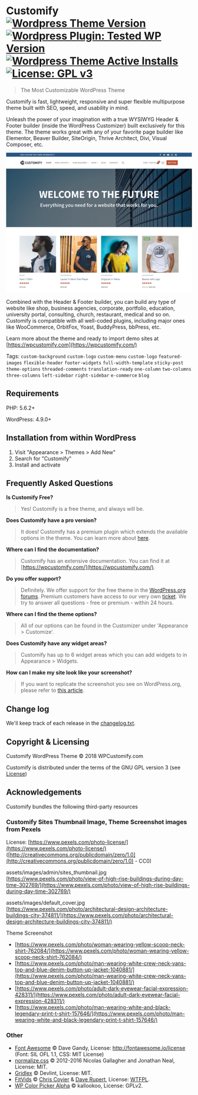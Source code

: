 # Customify [![Wordpress Theme Version](https://img.shields.io/wordpress/theme/v/customify.svg)](https://wordpress.org/themes/customify) [![Wordpress Plugin: Tested WP Version](https://img.shields.io/wordpress/plugin/tested/:customify.svg)](https://wordpress.org/themes/customify) [![Wordpress Theme Active Installs](https://img.shields.io/wordpress/theme/installs/customify.svg)](https://wordpress.org/themes/customify/) [![License: GPL v3](https://img.shields.io/badge/License-GPL%20v3-blue.svg)](https://www.gnu.org/licenses/gpl-3.0)
>The Most Customizable WordPress Theme

Customify is fast, lightweight, responsive and super flexible multipurpose theme built with SEO, speed, and usability in mind. 

Unleash the power of your imagination with a true WYSIWYG Header & Footer builder (inside the WordPress Customizer) built exclusively for this theme. 
The theme works great with any of your favorite page builder like Elementor, Beaver Builder, SiteOrigin, Thrive Architect, Divi, Visual Composer, etc.

![Customify Screenshot](screenshot.png)

Combined with the Header & Footer builder, you can build any type of website like shop, business agencies, corporate, portfolio, education, university portal, consulting, church, restaurant, medical and so on.
Customify is compatible with all well-coded plugins, including major ones like WooCommerce, OrbitFox, Yoast, BuddyPress, bbPress, etc.

Learn more about the theme and ready to import demo sites at [https://wpcustomify.com](https://wpcustomify.com/)

Tags: `custom-background` `custom-logo` `custom-menu` `custom-logo` `featured-images` `flexible-header` `footer-widgets` `full-width-template` `sticky-post` `theme-options` `threaded-comments` `translation-ready` `one-column` `two-columns` `three-columns` `left-sidebar` `right-sidebar` `e-commerce` `blog`

## Requirements
PHP: 5.6.2+

WordPress: 4.9.0+

## Installation from within WordPress

 1. Visit "Appearance > Themes > Add New" 
 2. Search for "Customify"
 3. Install and activate

## Frequently Asked Questions

**Is Customify Free?**
>Yes! Customify is a free theme, and always will be.

**Does Customify have a pro version?**
> It does! Customify has a premium plugin which extends the available options in the theme. You can learn more about [here]([https://wpcustomify.com/](https://wpcustomify.com/)).

**Where can I find the documentation?**
> Customify has an extensive documentation. You can find it at [https://wpcustomify.com/](https://wpcustomify.com/).

**Do you offer support?**
>Definitely. We offer support for the free theme in the [WordPress.org forums](https://wordpress.org/support/theme/customify).
Premium customers have access to our very own [ticket]([https://wpcustomify.com/contact](https://wpcustomify.com/contact)).
We try to answer all questions - free or premium - within 24 hours.

**Where can I find the theme options?**
>All of our options can be found in the Customizer under 'Appearance > Customize'.

**Does Customify have any widget areas?**
>Customify has up to 6 widget areas which you can add widgets to in Appearance > Widgets.

**How can I make my site look like your screenshot?**
>If you want to replicate the screenshot you see on WordPress.org, please refer to [this article](http://docs.famethemes.com/).

## Change log
We'll keep track of each release in the [changelog.txt](changelog.txt).

## Copyright & Licensing

Customify WordPress Theme &copy; 2018 WPCustomify.com

Customify is distributed under the terms of the GNU GPL version 3 (see [License](LICENSE.md))

## Acknowledgements
Customify bundles the following third-party resources
### Customify Sites Thumbnail Image, Theme Screenshot images from Pexels
License: [https://www.pexels.com/photo-license/](https://www.pexels.com/photo-license/) ([http://creativecommons.org/publicdomain/zero/1.0](http://creativecommons.org/publicdomain/zero/1.0) - CC0)

assets/images/admin/sites_thumbnail.jpg
[https://www.pexels.com/photo/view-of-high-rise-buildings-during-day-time-302769/](https://www.pexels.com/photo/view-of-high-rise-buildings-during-day-time-302769/)

assets/images/default_cover.jpg
[https://www.pexels.com/photo/architectural-design-architecture-buildings-city-374811/](https://www.pexels.com/photo/architectural-design-architecture-buildings-city-374811/)

Theme Screenshot
- [https://www.pexels.com/photo/woman-wearing-yellow-scoop-neck-shirt-762084/](https://www.pexels.com/photo/woman-wearing-yellow-scoop-neck-shirt-762084/)
- [https://www.pexels.com/photo/man-wearing-white-crew-neck-vans-top-and-blue-denim-button-up-jacket-1040881/](https://www.pexels.com/photo/man-wearing-white-crew-neck-vans-top-and-blue-denim-button-up-jacket-1040881/)
- [https://www.pexels.com/photo/adult-dark-eyewear-facial-expression-428311/](https://www.pexels.com/photo/adult-dark-eyewear-facial-expression-428311/)
- [https://www.pexels.com/photo/man-wearing-white-and-black-legendary-print-t-shirt-157646/](https://www.pexels.com/photo/man-wearing-white-and-black-legendary-print-t-shirt-157646/)
 
 ### Other
 
 - [Font Awesome](http://fontawesome.io) &copy; Dave Gandy, License: http://fontawesome.io/license (Font: SIL OFL 1.1, CSS: MIT License)
 - [normalize.css](https://necolas.github.io/normalize.css/) &copy; 2012-2016 Nicolas Gallagher and Jonathan Neal, License: MIT.
 - [Gridlex](https://github.com/devlint/gridlex) &copy; Devlint, License: MIT.
 - [FitVids](https://github.com/davatron5000/FitVids.js) &copy; [Chris Coyier](http://css-tricks.com) & [Dave Rupert](http://daverupert.com/), License: [WTFPL](http://sam.zoy.org/wtfpl/).
 - [WP Color Picker Alpha](https://github.com/kallookoo/wp-color-picker-alpha) &copy; kallookoo, License: GPLv2.
